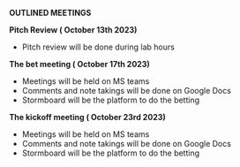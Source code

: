 **OUTLINED MEETINGS**


**Pitch Review ( October 13th 2023)**

  - Pitch review will be done during lab hours


**The bet meeting ( October 17th 2023)**

  - Meetings will be held on MS teams
  - Comments and note takings will be done on Google Docs
  - Stormboard will be the platform to do the betting 
      
**The kickoff meeting ( October 23rd 2023)**

  - Meetings will be held on MS teams
  - Comments and note takings will be done on Google Docs
  - Stormboard will be the platform to do the betting 
